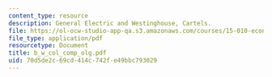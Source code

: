 ```yaml
---
content_type: resource
description: General Electric and Westinghouse, Cartels.
file: https://ol-ocw-studio-app-qa.s3.amazonaws.com/courses/15-010-economic-analysis-for-business-decisions-fall-2004/70d5de2c69cd414c742fe49bbc793029_b_w_col_comp_olg.pdf
file_type: application/pdf
resourcetype: Document
title: b_w_col_comp_olg.pdf
uid: 70d5de2c-69cd-414c-742f-e49bbc793029
---
```

